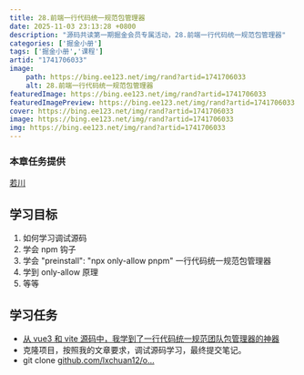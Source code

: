 ```yaml
---
title: 28.前端一行代码统一规范包管理器
date: 2025-11-03 23:13:28 +0800
description: "源码共读第一期掘金会员专属活动，28.前端一行代码统一规范包管理器"
categories: ['掘金小册']
tags: ['掘金小册','课程']
artid: "1741706033"
image:
    path: https://bing.ee123.net/img/rand?artid=1741706033
    alt: 28.前端一行代码统一规范包管理器
featuredImage: https://bing.ee123.net/img/rand?artid=1741706033
featuredImagePreview: https://bing.ee123.net/img/rand?artid=1741706033
cover: https://bing.ee123.net/img/rand?artid=1741706033
image: https://bing.ee123.net/img/rand?artid=1741706033
img: https://bing.ee123.net/img/rand?artid=1741706033
---
```


### 本章任务提供
[若川](https://juejin.cn/user/1415826704971918)

## 学习目标

1.  如何学习调试源码
1.  学会 npm 钩子
1.  学会 "preinstall": "npx only-allow pnpm" 一行代码统一规范包管理器
1.  学到 only-allow 原理
1.  等等

## 学习任务

-   [从 vue3 和 vite 源码中，我学到了一行代码统一规范团队包管理器的神器](https://juejin.cn/post/7033560885050212389 "https://juejin.cn/post/7033560885050212389")
-   克隆项目，按照我的文章要求，调试源码学习，最终提交笔记。
-   git clone [github.com/lxchuan12/o…](https://link.juejin.cn?target=https%3A%2F%2Fgithub.com%2Flxchuan12%2Fonly-allow-analysis.git "https://github.com/lxchuan12/only-allow-analysis.git")
